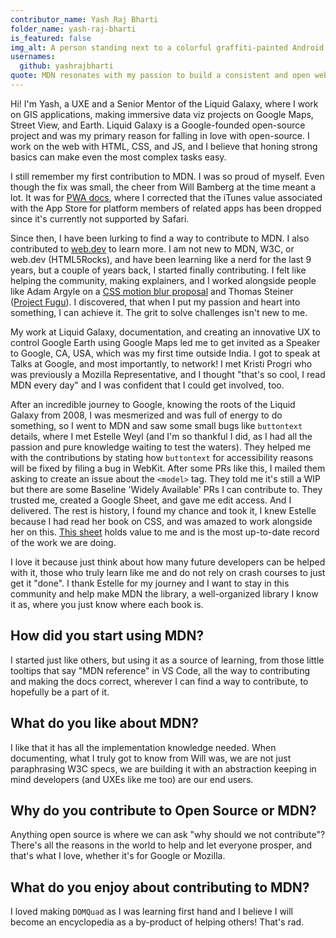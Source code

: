 ```yaml
---
contributor_name: Yash Raj Bharti
folder_name: yash-raj-bharti
is_featured: false
img_alt: A person standing next to a colorful graffiti-painted Android statue, with the Google headquarters in the background. The person is wearing a lanyard on a sunny day.
usernames:
  github: yashrajbharti
quote: MDN resonates with my passion to build a consistent and open web, where developers can learn and grow.
---
```


Hi! I'm Yash, a UXE and a Senior Mentor of the Liquid Galaxy, where I work on GIS applications, making immersive data viz projects on Google Maps, Street View, and Earth. Liquid Galaxy is a Google-founded open-source project and was my primary reason for falling in love with open-source. I work on the web with HTML, CSS, and JS, and I believe that honing strong basics can make even the most complex tasks easy.

I still remember my first contribution to MDN. I was so proud of myself. Even though the fix was small, the cheer from Will Bamberg at the time meant a lot. It was for [PWA docs](https://github.com/mdn/content/pull/29488), where I corrected that the iTunes value associated with the App Store for platform members of related apps has been dropped since it's currently not supported by Safari.

Since then, I have been lurking to find a way to contribute to MDN. I also contributed to [web.dev](https://web.dev/) to learn more. I am not new to MDN, W3C, or web.dev (HTML5Rocks), and have been learning like a nerd for the last 9 years, but a couple of years back, I started finally contributing. I felt like helping the community, making explainers, and I worked alongside people like Adam Argyle on a [CSS motion blur proposal](https://github.com/w3c/csswg-drafts/issues/11134) and Thomas Steiner ([Project Fugu](https://www.chromium.org/teams/web-capabilities-fugu/)). I discovered, that when I put my passion and heart into something, I can achieve it. The grit to solve challenges isn't new to me.

My work at Liquid Galaxy, documentation, and creating an innovative UX to control Google Earth using Google Maps led me to get invited as a Speaker to Google, CA, USA, which was my first time outside India. I got to speak at Talks at Google, and most importantly, to network! I met Kristi Progri who was previously a Mozilla Representative, and I thought "that's so cool, I read MDN every day" and I was confident that I could get involved, too.

After an incredible journey to Google, knowing the roots of the Liquid Galaxy from 2008, I was mesmerized and was full of energy to do something, so I went to MDN and saw some small bugs like `buttontext` details, where I met Estelle Weyl (and I'm so thankful I did, as I had all the passion and pure knowledge waiting to test the waters). They helped me with the contributions by stating how `buttontext` for accessibility reasons will be fixed by filing a bug in WebKit. After some PRs like this, I mailed them asking to create an issue about the `<model>` tag. They told me it's still a WIP but there are some Baseline 'Widely Available' PRs I can contribute to. They trusted me, created a Google Sheet, and gave me edit access. And I delivered. The rest is history, I found my chance and took it, I knew Estelle because I had read her book on CSS, and was amazed to work alongside her on this. [This sheet](https://docs.google.com/spreadsheets/d/1O9tOVsZDF26A8Rag38rAhGWRH5l6VTbDCJIknyKzO_0/edit?gid=276647839#gid=276647839) holds value to me and is the most up-to-date record of the work we are doing.

I love it because just think about how many future developers can be helped with it, those who truly learn like me and do not rely on crash courses to just get it "done". I thank Estelle for my journey and I want to stay in this community and help make MDN the library, a well-organized library I know it as, where you just know where each book is.

## How did you start using MDN?

I started just like others, but using it as a source of learning, from those little tooltips that say "MDN reference" in VS Code, all the way to contributing and making the docs correct, wherever I can find a way to contribute, to hopefully be a part of it.

## What do you like about MDN?

I like that it has all the implementation knowledge needed. When documenting, what I truly got to know from Will was, we are not just paraphrasing W3C specs, we are building it with an abstraction keeping in mind developers (and UXEs like me too) are our end users.

## Why do you contribute to Open Source or MDN?

Anything open source is where we can ask "why should we not contribute"? There's all the reasons in the world to help and let everyone prosper, and that's what I love, whether it's for Google or Mozilla.

## What do you enjoy about contributing to MDN?

I loved making `DOMQuad` as I was learning first hand and I believe I will become an encyclopedia as a by-product of helping others! That's rad.

